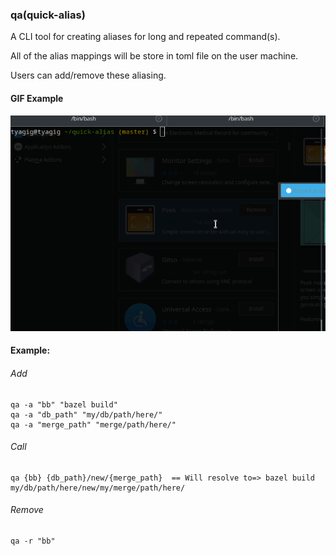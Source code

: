 ### qa(quick-alias)
  
A CLI tool for creating aliases for long and repeated command(s).<br> 

All of the alias mappings will be store in toml file on the user machine.<br>

Users can add/remove these aliasing.<br>

#### GIF Example

![example with find file](example.gif)

#### Example:<br> 
###### Add
```
qa -a "bb" "bazel build"
qa -a "db_path" "my/db/path/here/"
qa -a "merge_path" "merge/path/here/"
```
###### Call
```
qa {bb} {db_path}/new/{merge_path}  == Will resolve to=> bazel build my/db/path/here/new/my/merge/path/here/
``` 
###### Remove
```
qa -r "bb"
```
